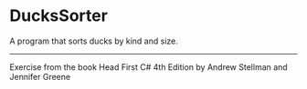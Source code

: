 # DucksSorter
A program that sorts ducks by kind and size. 
____________________________________________
Exercise from the book Head First C# 4th Edition by Andrew Stellman and Jennifer Greene
